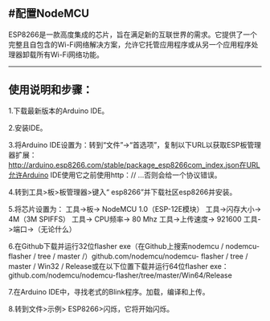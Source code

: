 #配置NodeMCU 
----
ESP8266是一款高度集成的芯片，旨在满足新的互联世界的需求。它提供了一个完整且自包含的Wi-Fi网络解决方案，允许它托管应用程序或从另一个应用程序处理器卸载所有Wi-Fi网络功能。

----

## 使用说明和步骤：

1.下载最新版本的Arduino IDE。

2.安装IDE。

3.将Arduino IDE设置为：转到“文件”->“首选项”，复制以下URL以获取ESP板管理器扩展：http://arduino.esp8266.com/stable/package_esp8266com_index.json在URL允许Arduino IDE使用它之前使用http：// ...否则会给一个协议错误。

4.转到工具>板>板管理器>键入“ esp8266”并下载社区esp8266并安装。

5.将芯片设置为：
工具->板-> NodeMCU 1.0（ESP-12E模块）
工具->闪存大小-> 4M（3M SPIFFS）
工具-> CPU频率-> 80 Mhz
工具->上传速度-> 921600
工具->端口->（无论什么）

6.在Github下载并运行32位flasher exe（在Github上搜索nodemcu / nodemcu-flasher / tree / master /）github.com/nodemcu/nodemcu- flasher / tree / master / Win32 / Release或在以下位置下载并运行64位flasher exe：github.com/nodemcu/nodemcu-flasher/tree/master/Win64/Release

7.在Arduino IDE中，寻找老式的Blink程序。加载，编译和上传。

8.转到文件>示例> ESP8266>闪烁，它将开始闪烁。

